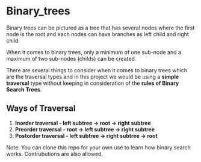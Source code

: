 # Binary_trees

Binary trees can be pictured as a tree that has several nodes where the first node is the root and each nodes can have branches as left child and right child.

When it comes to binary trees, only a minimum of one sub-node and a maximum of two sub-nodes (childs) can be created.

There are several things to consider when it comes to binary trees which are the traversal types and in this project we would be using a **simple traversal** type without keeping in consideration of the **rules of Binary Search Trees**.

## Ways of Traversal
1. **Inorder traversal - left subtree -> root -> right subtree**
2. **Preorder traversal - root -> left subtree -> right subtree**
3. **Postorder traversal - left subtree -> right subtree -> root**

Note:
You can clone this repo for your own use to learn how binary search works.
Contrubutions are also allowed.